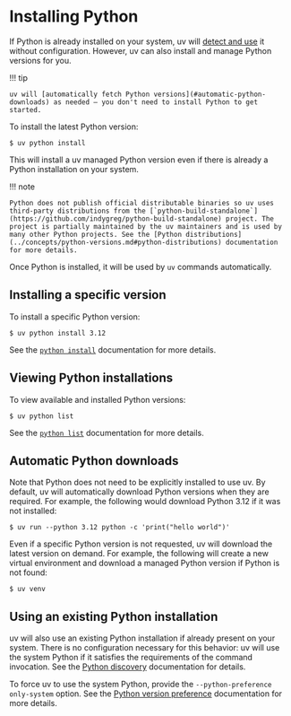 # Installing Python

If Python is already installed on your system, uv will [detect and use](#using-an-existing-python-installation) it without configuration. However, uv can also install and manage Python versions for you.

!!! tip

    uv will [automatically fetch Python versions](#automatic-python-downloads) as needed — you don't need to install Python to get started.

To install the latest Python version:

```console
$ uv python install
```

This will install a uv managed Python version even if there is already a Python installation on your system.

!!! note

    Python does not publish official distributable binaries so uv uses third-party distributions from the [`python-build-standalone`](https://github.com/indygreg/python-build-standalone) project. The project is partially maintained by the uv maintainers and is used by many other Python projects. See the [Python distributions](../concepts/python-versions.md#python-distributions) documentation for more details.


<!-- TODO(zanieb): Restore when Python shim management is added
Note that when an automatic Python installation occurs, the `python` command will not be added to the shell. Use `uv python install-shim` to ensure the `python` shim is installed.

Once Python is installed, it can be invoked via `python`:

```console
$ python --version
```

To prevent uv from managing Python system-wide, provide the `--no-shim` option during installation.
-->

Once Python is installed, it will be used by `uv` commands automatically.

## Installing a specific version

To install a specific Python version:

```console
$ uv python install 3.12
```

See the [`python install`](../concepts/python-versions.md#installing-a-python-version) documentation for more details.

## Viewing Python installations

To view available and installed Python versions:

```console
$ uv python list
```

See the [`python list`](../concepts/python-versions.md#viewing-available-python-versions) documentation for more details.

<!--TODO(zanieb): The above should probably link to a CLI reference and that content should be moved out of that file -->

## Automatic Python downloads

Note that Python does not need to be explicitly installed to use uv. By default, uv will automatically download Python versions when they are required. For example, the following would download Python 3.12 if it was not installed:

```console
$ uv run --python 3.12 python -c 'print("hello world")'
```

Even if a specific Python version is not requested, uv will download the latest version on demand. For example, the following will create a new virtual environment and download a managed Python version if Python is not found:

```console
$ uv venv
```

<!-- TODO(zanieb): Restore when Python shim management is added
Note that when an automatic Python installation occurs, the `python` command will not be added to the shell. Use `uv python install-shim` to ensure the `python` shim is installed.
-->

## Using an existing Python installation

uv will also use an existing Python installation if already present on your system. There is no configuration necessary for this behavior: uv will use the system Python if it satisfies the requirements of the command invocation. See the [Python discovery](../concepts/python-versions.md#discovery-order) documentation for details.

To force uv to use the system Python, provide the `--python-preference only-system` option. See the [Python version preference](../concepts/python-versions.md#adjusting-python-version-preferences) documentation for more details.
